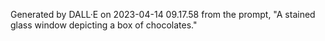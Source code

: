 Generated by DALL·E on 2023-04-14 09.17.58 from the prompt, "A stained glass window depicting a box of chocolates."